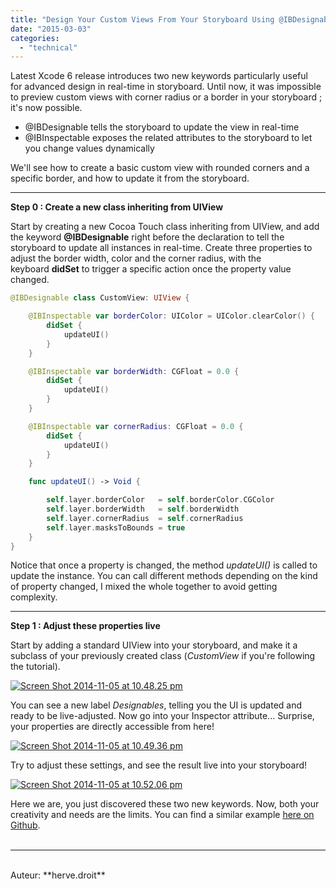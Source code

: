 ```yaml
---
title: "Design Your Custom Views From Your Storyboard Using @IBDesignable and @IBInspectable"
date: "2015-03-03"
categories: 
  - "technical"
---
```


Latest Xcode 6 release introduces two new keywords particularly useful for advanced design in real-time in storyboard. Until now, it was impossible to preview custom views with corner radius or a border in your storyboard ; it's now possible.

- @IBDesignable tells the storyboard to update the view in real-time
- @IBInspectable exposes the related attributes to the storyboard to let you change values dynamically

We'll see how to create a basic custom view with rounded corners and a specific border, and how to update it from the storyboard.

* * *

**Step 0 : Create a new class inheriting from UIView**

Start by creating a new Cocoa Touch class inheriting from UIView, and add the keyword **@IBDesignable** right before the declaration to tell the storyboard to update all instances in real-time. Create three properties to adjust the border width, color and the corner radius, with the keyboard **didSet** to trigger a specific action once the property value changed.

```swift
@IBDesignable class CustomView: UIView {

    @IBInspectable var borderColor: UIColor = UIColor.clearColor() {
        didSet {
            updateUI()
        }
    }

    @IBInspectable var borderWidth: CGFloat = 0.0 {
        didSet {
            updateUI()
        }
    }

    @IBInspectable var cornerRadius: CGFloat = 0.0 {
        didSet {
            updateUI()
        }
    }

    func updateUI() -> Void {

        self.layer.borderColor   = self.borderColor.CGColor
        self.layer.borderWidth   = self.borderWidth
        self.layer.cornerRadius  = self.cornerRadius
        self.layer.masksToBounds = true
    }
}
```

Notice that once a property is changed, the method _updateUI()_ is called to update the instance. You can call different methods depending on the kind of property changed, I mixed the whole together to avoid getting complexity.

* * *

**Step 1 : Adjust these properties live**

Start by adding a standard UIView into your storyboard, and make it a subclass of your previously created class (_CustomView_ if you're following the tutorial).

[![Screen Shot 2014-11-05 at 10.48.25 pm](/assets/images/Screen-Shot-2014-11-05-at-10.48.25-pm-300x114.png)](http://nscurious.com/wp-content/uploads/2014/11/Screen-Shot-2014-11-05-at-10.48.25-pm.png)

You can see a new label _Designables_, telling you the UI is updated and ready to be live-adjusted. Now go into your Inspector attribute... Surprise, your properties are directly accessible from here!

[![Screen Shot 2014-11-05 at 10.49.36 pm](/assets/images/Screen-Shot-2014-11-05-at-10.49.36-pm-300x148.png)](http://nscurious.com/wp-content/uploads/2014/11/Screen-Shot-2014-11-05-at-10.49.36-pm.png)

Try to adjust these settings, and see the result live into your storyboard!

[![Screen Shot 2014-11-05 at 10.52.06 pm](/assets/images/Screen-Shot-2014-11-05-at-10.52.06-pm-284x300.png)](http://nscurious.com/wp-content/uploads/2014/11/Screen-Shot-2014-11-05-at-10.52.06-pm.png)

Here we are, you just discovered these two new keywords. Now, both your creativity and needs are the limits. You can find a similar example [here on Github](https://github.com/fiftydegrees/HLDesignableBootstrap).
<br>
<br>

---------------------------------------
<br>
Auteur: **herve.droit**
